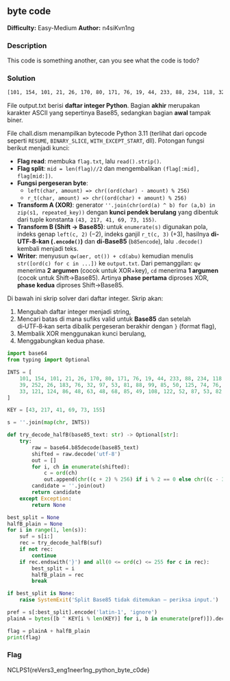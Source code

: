 ## byte code

**Difficulty:** Easy-Medium
**Author:** n4siKvn1ng

### Description

This code is something another, can you see what the code is todo?

### Solution

```txt
[101, 154, 101, 21, 26, 170, 80, 171, 76, 19, 44, 233, 88, 234, 118, 32, 39, 252, 26, 183, 76, 32, 97, 53, 81, 88, 99, 85, 50, 125, 74, 76, 87, 94, 33, 121, 124, 86, 48, 63, 48, 68, 85, 49, 108, 122, 52, 87, 53, 82, 35]
```

File output.txt berisi **daftar integer Python**. Bagian **akhir** merupakan karakter ASCII yang sepertinya Base85, sedangkan bagian **awal** tampak biner.

File chall.dism menampilkan bytecode Python 3.11 (terlihat dari opcode seperti `RESUME`, `BINARY_SLICE`, `WITH_EXCEPT_START`, dll). Potongan fungsi berikut menjadi kunci:

- **Flag read**: membuka `flag.txt`, lalu `read().strip()`.
- **Flag split**: `mid = len(flag)//2` dan mengembalikan `(flag[:mid], flag[mid:])`.
- **Fungsi pergeseran byte**:
  - `left(char, amount) => chr((ord(char) - amount) % 256)`
  - `r_t(char, amount) => chr((ord(char) + amount) % 256)`
- **Transform A (XOR)**: generator `''.join(chr(ord(a) ^ b) for (a,b) in zip(s1, repeated_key))` dengan **kunci pendek berulang** yang dibentuk dari tuple konstanta `(43, 217, 41, 69, 73, 155)`.
- **Transform B (Shift → Base85)**: untuk `enumerate(s)` digunakan pola, indeks genap `left(c, 2)` (−2), indeks ganjil `r_t(c, 3)` (+3), hasilnya **di-UTF‑8‑kan (`.encode()`)** dan **di‑Base85** (`b85encode`), lalu `.decode()` kembali menjadi teks.
- **Writer**: menyusun `qw(aer, ot()) + cd(abu)` kemudian menulis `str([ord(c) for c in ...])` ke `output.txt`. Dari pemanggilan: `qw` menerima **2 argumen** (cocok untuk XOR+key), `cd` menerima **1 argumen** (cocok untuk Shift→Base85). Artinya **phase pertama** diproses XOR, **phase kedua** diproses Shift→Base85.

Di bawah ini skrip solver dari daftar integer. Skrip akan:
1. Mengubah daftar integer menjadi string,
2. Mencari batas di mana sufiks valid untuk **Base85** dan setelah di‑UTF‑8‑kan serta dibalik pergeseran berakhir dengan `}` (format flag),
3. Membalik XOR menggunakan kunci berulang,
4. Menggabungkan kedua phase.

```python
import base64
from typing import Optional

INTS = [
    101, 154, 101, 21, 26, 170, 80, 171, 76, 19, 44, 233, 88, 234, 118, 32,
    39, 252, 26, 183, 76, 32, 97, 53, 81, 88, 99, 85, 50, 125, 74, 76, 87, 94,
    33, 121, 124, 86, 48, 63, 48, 68, 85, 49, 108, 122, 52, 87, 53, 82, 35,
]

KEY = [43, 217, 41, 69, 73, 155]

s = ''.join(map(chr, INTS))

def try_decode_halfB(base85_text: str) -> Optional[str]:
    try:
        raw = base64.b85decode(base85_text)
        shifted = raw.decode('utf-8')
        out = []
        for i, ch in enumerate(shifted):
            c = ord(ch)
            out.append(chr((c + 2) % 256) if i % 2 == 0 else chr((c - 3) % 256))
        candidate = ''.join(out)
        return candidate
    except Exception:
        return None

best_split = None
halfB_plain = None
for i in range(1, len(s)):
    suf = s[i:]
    rec = try_decode_halfB(suf)
    if not rec:
        continue
    if rec.endswith('}') and all(0 <= ord(c) <= 255 for c in rec):
        best_split = i
        halfB_plain = rec
        break

if best_split is None:
    raise SystemExit('Split Base85 tidak ditemukan — periksa input.')

pref = s[:best_split].encode('latin-1', 'ignore')
plainA = bytes([b ^ KEY[i % len(KEY)] for i, b in enumerate(pref)]).decode('latin-1')

flag = plainA + halfB_plain
print(flag)
```

### Flag

NCLPS1{reVers3_eng1neer1ng_python_byte_c0de}